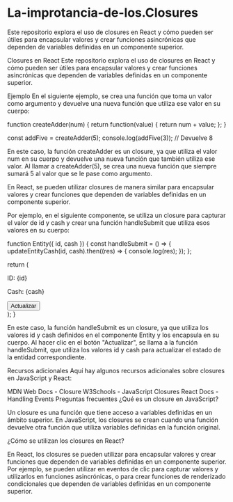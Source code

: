 # La-improtancia-de-los.Closures
Este repositorio explora el uso de closures en React y cómo pueden ser útiles para encapsular valores y crear funciones asincrónicas que dependen de variables definidas en un componente superior.



Closures en React
Este repositorio explora el uso de closures en React y cómo pueden ser útiles para encapsular valores y crear funciones asincrónicas que dependen de variables definidas en un componente superior.

Ejemplo
En el siguiente ejemplo, se crea una función que toma un valor como argumento y devuelve una nueva función que utiliza ese valor en su cuerpo:

function createAdder(num) {
  return function(value) {
    return num + value;
  };
}

const addFive = createAdder(5);
console.log(addFive(3)); // Devuelve 8


En este caso, la función createAdder es un closure, ya que utiliza el valor num en su cuerpo y devuelve una nueva función que también utiliza ese valor. Al llamar a createAdder(5), se crea una nueva función que siempre sumará 5 al valor que se le pase como argumento.

En React, se pueden utilizar closures de manera similar para encapsular valores y crear funciones que dependen de variables definidas en un componente superior.

Por ejemplo, en el siguiente componente, se utiliza un closure para capturar el valor de id y cash y crear una función handleSubmit que utiliza esos valores en su cuerpo:

function Entity({ id, cash }) {
  const handleSubmit = () => {
    updateEntityCash(id, cash).then((res) => {
      console.log(res);
    });
  };

  return (
    <div>
      <p>ID: {id}</p>
      <p>Cash: {cash}</p>
      <button onClick={handleSubmit}>Actualizar</button>
    </div>
  );
}



En este caso, la función handleSubmit es un closure, ya que utiliza los valores id y cash definidos en el componente Entity y los encapsula en su cuerpo. Al hacer clic en el botón "Actualizar", se llama a la función handleSubmit, que utiliza los valores id y cash para actualizar el estado de la entidad correspondiente.

Recursos adicionales
Aquí hay algunos recursos adicionales sobre closures en JavaScript y React:

MDN Web Docs - Closure
W3Schools - JavaScript Closures
React Docs - Handling Events
Preguntas frecuentes
¿Qué es un closure en JavaScript?

Un closure es una función que tiene acceso a variables definidas en un ámbito superior. En JavaScript, los closures se crean cuando una función devuelve otra función que utiliza variables definidas en la función original.

¿Cómo se utilizan los closures en React?

En React, los closures se pueden utilizar para encapsular valores y crear funciones que dependen de variables definidas en un componente superior. Por ejemplo, se pueden utilizar en eventos de clic para capturar valores y utilizarlos en funciones asincrónicas, o para crear funciones de renderizado condicionales que dependen de variables definidas en un componente superior.
